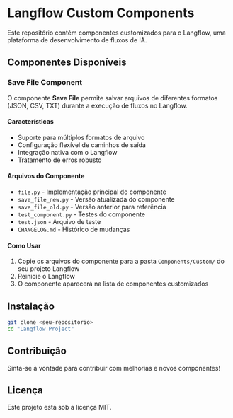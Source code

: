 # Langflow Custom Components

Este repositório contém componentes customizados para o Langflow, uma plataforma de desenvolvimento de fluxos de IA.

## Componentes Disponíveis

### Save File Component

O componente **Save File** permite salvar arquivos de diferentes formatos (JSON, CSV, TXT) durante a execução de fluxos no Langflow.

#### Características
- Suporte para múltiplos formatos de arquivo
- Configuração flexível de caminhos de saída
- Integração nativa com o Langflow
- Tratamento de erros robusto

#### Arquivos do Componente
- `file.py` - Implementação principal do componente
- `save_file_new.py` - Versão atualizada do componente
- `save_file_old.py` - Versão anterior para referência
- `test_component.py` - Testes do componente
- `test.json` - Arquivo de teste
- `CHANGELOG.md` - Histórico de mudanças

#### Como Usar
1. Copie os arquivos do componente para a pasta `Components/Custom/` do seu projeto Langflow
2. Reinicie o Langflow
3. O componente aparecerá na lista de componentes customizados

## Instalação

```bash
git clone <seu-repositorio>
cd "Langflow Project"
```

## Contribuição

Sinta-se à vontade para contribuir com melhorias e novos componentes!

## Licença

Este projeto está sob a licença MIT.

